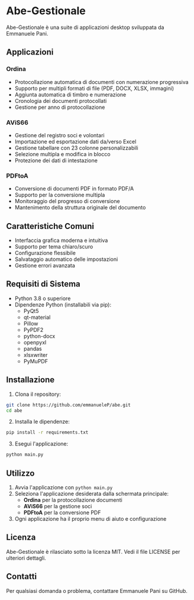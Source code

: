 # Abe-Gestionale

Abe-Gestionale è una suite di applicazioni desktop sviluppata da Emmanuele Pani.

## Applicazioni

### Ordina
- Protocollazione automatica di documenti con numerazione progressiva
- Supporto per multipli formati di file (PDF, DOCX, XLSX, immagini)
- Aggiunta automatica di timbro e numerazione
- Cronologia dei documenti protocollati
- Gestione per anno di protocollazione

### AViS66
- Gestione del registro soci e volontari
- Importazione ed esportazione dati da/verso Excel
- Gestione tabellare con 23 colonne personalizzabili
- Selezione multipla e modifica in blocco
- Protezione dei dati di intestazione

### PDFtoA
- Conversione di documenti PDF in formato PDF/A
- Supporto per la conversione multipla
- Monitoraggio del progresso di conversione
- Mantenimento della struttura originale del documento

## Caratteristiche Comuni

- Interfaccia grafica moderna e intuitiva
- Supporto per tema chiaro/scuro
- Configurazione flessibile
- Salvataggio automatico delle impostazioni
- Gestione errori avanzata

## Requisiti di Sistema

- Python 3.8 o superiore
- Dipendenze Python (installabili via pip):
  - PyQt5
  - qt-material
  - Pillow
  - PyPDF2
  - python-docx
  - openpyxl
  - pandas
  - xlsxwriter
  - PyMuPDF

## Installazione

1. Clona il repository:
```bash
git clone https://github.com/emmanueleP/abe.git
cd abe
```

2. Installa le dipendenze:
```bash
pip install -r requirements.txt
```

3. Esegui l'applicazione:
```bash
python main.py
```
## Utilizzo

1. Avvia l'applicazione con `python main.py`
2. Seleziona l'applicazione desiderata dalla schermata principale:
   - **Ordina** per la protocollazione documenti
   - **AViS66** per la gestione soci
   - **PDFtoA** per la conversione PDF
3. Ogni applicazione ha il proprio menu di aiuto e configurazione

## Licenza

Abe-Gestionale è rilasciato sotto la licenza MIT. Vedi il file LICENSE per ulteriori dettagli.

## Contatti

Per qualsiasi domanda o problema, contattare Emmanuele Pani su GitHub.
